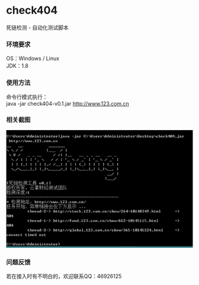 # check404
死链检测 - 自动化测试脚本

### 环境要求
OS：Windows / Linux<br />
JDK：1.8

### 使用方法
命令行模式执行：<br />
java -jar check404-v0.1.jar http://www.123.com.cn

### 相关截图
![image](https://github.com/ah-guobing/check404/blob/master/resources/run.png)

### 问题反馈
若在接入时有不明白的，欢迎联系QQ：46926125
